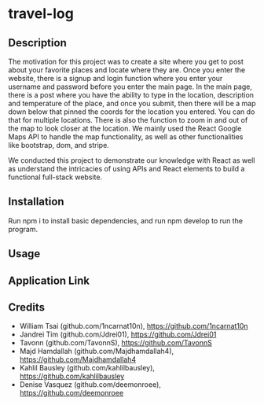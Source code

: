 # travel-log

## Description

The motivation for this project was to create a site where you get to post about your favorite places and locate where they are. Once you enter the website, there is a signup and login function where you enter your username and password before you enter the main page. In the main page, there is a post where you have the ability to type in the location, description and temperature of the place, and once you submit, then there will be a map down below that pinned the coords for the location you entered. You can do that for multiple locations. There is also the function to zoom in and out of the map to look closer at the location. We mainly used the React Google Maps API to handle the map functionality, as well as other functionalities like bootstrap, dom, and stripe.

We conducted this project to demonstrate our knowledge with React as well as understand the intricacies of using APIs and React elements to build a functional full-stack website.

## Installation

Run npm i to install basic dependencies, and run npm develop to run the program.

## Usage

## Application Link

## Credits

- William Tsai (github.com/1ncarnat10n), https://github.com/1ncarnat10n
- Jandrei Tim (github.com/Jdrei01), https://github.com/Jdrei01
- Tavonn (github.com/TavonnS), https://github.com/TavonnS
- Majd Hamdallah (github.com/Majdhamdallah4), https://github.com/Majdhamdallah4
- Kahlil Bausley (github.com/kahlilbausley), https://github.com/kahlilbausley
- Denise Vasquez (github.com/deemonroee), https://github.com/deemonroee

